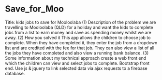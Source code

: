 # Save_for_Moo

Title: kids jobs to save for Mooloolaba
(1) Description of the problem
we are travelling to Mooloolaba (QLD) for a holiday and want the kids to complete jobs from a list to earn money and save as spending money whilst we are away.
(2) How you solved it
This app allows the children to choose job to complete. When they have completed it, they enter the job from a dropdown list and are credited with the fee for that job. They can also view a list of all the jobs they have completed and also view a running bank balance.
(3) Some information about my technical approach
create a web front end which the children can view and select jobs to complete. Bootstrap front end.
Use js & jquery to link selected data via ajax requests to a firebase database.
